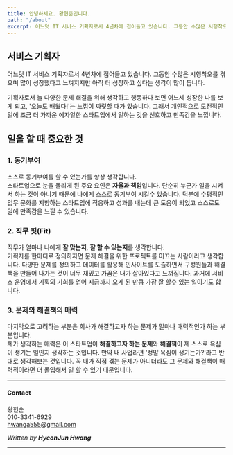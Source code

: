 ```yaml
---
title: 안녕하세요. 황현준입니다.
path: "/about"
excerpt: 어느덧 IT 서비스 기획자로서 4년차에 접어들고 있습니다. 그동안 수많은 시행착오를 겪으며 많이 성장했다고 느껴지지만 아직 더 성장하고 싶다는 생각이 많이 듭니다. 기획자로서 늘 다양한 문제 해결을 위해 생각하고 행동하다 보면 어느세 성장한 나를 보게 되고, '오늘도 배웠다!'는 느낌이 짜릿할 때가 있습니다. 그래서 개인적으로 도전적인 일에 조금 더 가까운 에자일한 스타트업에서 일하는 것을 선호하고 만족감을 느낍니다.
---
```


## 서비스 기획자

어느덧 IT 서비스 기획자로서 4년차에 접어들고 있습니다. 그동안 수많은 시행착오를 겪으며 많이 성장했다고 느껴지지만 아직 더 성장하고 싶다는 생각이 많이 듭니다.

기획자로서 늘 다양한 문제 해결을 위해 생각하고 행동하다 보면 어느세 성장한 나를 보게 되고, '오늘도 배웠다!'는 느낌이 짜릿할 때가 있습니다. 그래서 개인적으로 도전적인 일에 조금 더 가까운 에자일한 스타트업에서 일하는 것을 선호하고 만족감을 느낍니다.

## 일을 할 때 중요한 것

### 1. 동기부여

스스로 동기부여를 할 수 있는가를 항상 생각합니다.\
스타트업으로 눈을 돌리게 된 주요 요인은 **자율과 책임**입니다. 단순히 누군가 일을 시켜서 하는 것이 아니기 때문에 나에게 스스로 동기부여 시킬수 있습니다. 덕분에 수평적인 업무 문화를 지향하는 스타트업에 적응하고 성과를 내는데 큰 도움이 되었고 스스로도 일에 만족감을 느낄 수 있습니다.

### 2. 직무 핏(Fit)

직무가 얼마나 나에게 **잘 맞는지**, **잘 할 수 있는지**를 생각합니다.\
기획자를 한마디로 정의하자면 문제 해결을 위한 프로젝트를 이끄는 사람이라고 생각합니다. 다양한 문제를 정의하고 데이터를 활용해 인사이트를 도출하면서 구성원들과 해결책을 만들어 나가는 것이 너무 재밌고 가끔은 내가 살아있다고 느껴집니다. 과거에 서비스 운영에서 기획의 기회를 얻어 지금까지 오게 된 만큼 가장 잘 할수 있는 일이기도 합니다.

### 3. 문제와 해결책의 매력

마지막으로 고려하는 부분은 회사가 해결하고자 하는 문제가 얼마나 매력적인가 하는 부분입니다.\
제가 생각하는 매력은 이 스타트업이 **해결하고자 하는 문제**와 **해결책**이 제 스스로 욕심이 생기는 일인지 생각하는 것입니다. 만약 내 사업라면 '정말 욕심이 생기는가?'라고 반대로 생각해보는 것입니다. 꼭 내가 직접 겪는 문제가 아니더라도 그 문제와 해결책이 매력적이라면 더 몰입해서 일 할 수 있기 때문입니다.

---
#### Contact
황현준\
010-3341-6929\
hwanga555@gmail.com

_Written by **HyeonJun Hwang**_

---

